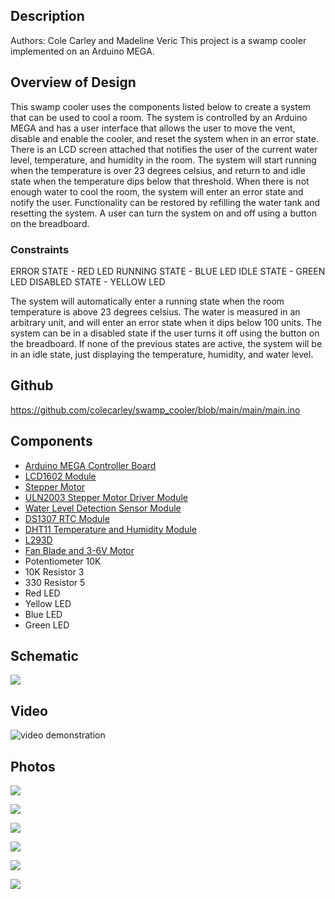 ## Description
Authors: Cole Carley and Madeline Veric
This project is a swamp cooler implemented on an Arduino MEGA. 


## Overview of Design
This swamp cooler uses the components listed below to create a system that can be used to cool a room. The system is controlled by an Arduino MEGA and has a user interface that allows the user to move the vent, disable and enable the cooler, and reset the system when in an error state. There is an LCD screen attached that notifies the user of the current water level, temperature, and humidity in the room. The system will start running when the temperature is over 23 degrees celsius, and return to and idle state when the temperature dips below that threshold. When there is not enough water to cool the room, the system will enter an error state and notify the user. Functionality can be restored by refilling the water tank and resetting the system. A user can turn the system on and off using a button on the breadboard.

### Constraints
ERROR STATE - RED LED
RUNNING STATE - BLUE LED
IDLE STATE - GREEN LED
DISABLED STATE - YELLOW LED

The system will automatically enter a running state when the room temperature is above 23 degrees celsius. The water is measured in an arbitrary unit, and will enter an error state when it dips below 100 units. The system can be in a disabled state if the user turns it off using the button on the breadboard. If none of the previous states are active, the system will be in an idle state, just displaying the temperature, humidity, and water level.

## Github
https://github.com/colecarley/swamp_cooler/blob/main/main/main.ino

## Components
- [Arduino MEGA Controller Board](https://docs.arduino.cc/resources/datasheets/A000067-datasheet.pdf)
- [LCD1602 Module](https://www.waveshare.com/datasheet/LCD_en_PDF/LCD1602.pdf)
- [Stepper Motor](https://www.mouser.com/datasheet/2/758/stepd-01-data-sheet-1143075.pdf)
- [ULN2003 Stepper Motor Driver Module](https://www.electronicoscaldas.com/datasheet/ULN2003A-PCB.pdf)
- [Water Level Detection Sensor Module](https://curtocircuito.com.br/datasheet/sensor/nivel_de_agua_analogico.pdf)
- [DS1307 RTC Module](https://www.analog.com/media/en/technical-documentation/data-sheets/ds1307.pdf)
- [DHT11 Temperature and Humidity Module](https://www.mouser.com/datasheet/2/758/DHT11-Technical-Data-Sheet-Translated-Version-1143054.pdf)
- [L293D](https://www.ti.com/lit/ds/symlink/l293.pdf)
- [Fan Blade and 3-6V Motor](https://wiki-content.arduino.cc/documents/datasheets/DCmotor6_9V.pdf)
- Potentiometer 10K
- 10K Resistor 3
- 330 Resistor 5
- Red LED
- Yellow LED
- Blue LED
- Green LED

## Schematic
![](https://i.imgur.com/LZizyra.png)

## Video
![video demonstration](https://www.youtube.com/watch?v=gsJyTYYRlOk&ab_channel=ColeCarley)

## Photos
![](https://i.imgur.com/NUT4M3L.jpg)

![](https://i.imgur.com/2aZ6v2r.jpg)

![](https://i.imgur.com/93MwZ59.jpg)

![](https://i.imgur.com/89fDgaj.jpg)

![](https://i.imgur.com/KrJWxsu.jpg)

![](https://i.imgur.com/8XnFwTF.jpg)
